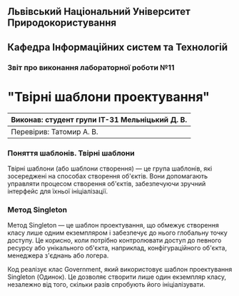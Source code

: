 ## Львівський Національний Університет Природокористування
## Кафедра Інформаційних систем та Технологій



### Звіт про виконання лабораторної роботи №11
# "Твірні шаблони проектування"



| Виконав: студент групи ІТ-31 Мельніцький Д. В.|
|-----------------------------------------------|
| Перевірив: Татомир А. В.                      | 

### **Поняття шаблонів. Твірні шаблони**
Твірні шаблони (або шаблони створення) — це група шаблонів, які зосереджені на способах створення об'єктів. Вони допомагають управляти процесом створення об'єктів, забезпечуючи зручний інтерфейс для їхньої ініціалізації.


### **Метод Singleton**
Метод Singleton — це шаблон проектування, що обмежує створення класу лише одним екземпляром і забезпечує до нього глобальну точку доступу. Це корисно, коли потрібно контролювати доступ до певного ресурсу або унікального об'єкта, наприклад, конфігураційного об'єкта, менеджера з'єднань або логера.

Код реалізує клас Government, який використовує шаблон проектування Singleton (Одинок). Це дозволяє створити лише один екземпляр класу, незалежно від того, скільки разів спробують його ініціалізувати.
